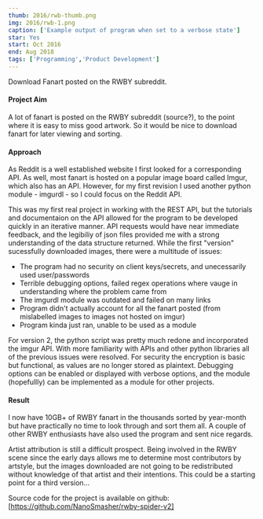 ```yaml
---
thumb: 2016/rwb-thumb.png
img: 2016/rwb-1.png
caption: ['Example output of program when set to a verbose state']
star: Yes
start: Oct 2016
end: Aug 2018
tags: ['Programming','Product Development']
---
```


Download Fanart posted on the RWBY subreddit.

<!-- more -->

#### Project Aim

A lot of fanart is posted on the RWBY subreddit (source?), to the point where it is easy to miss good artwork. So it would be nice to download fanart for later viewing and sorting.

#### Approach

As Reddit is a well established website I first looked for a corresponding API. As well, most fanart is hosted on a popular image board called Imgur, which also has an API. However, for my first revision I used another python module - imgurdl - so I could focus on the Reddit API.

This was my first real project in working with the REST API, but the tutorials and documentaion on the API allowed for the program to be developed quickly in an iterative manner. API requests would have near immediate feedback, and the legibiliy of json files provided me with a strong understanding of the data structure returned. While the first "version" sucessfully downloaded images, there were a multitude of issues:

* The program had no security on client keys/secrets, and unecessarily used user/passwords  
* Terrible debugging options, failed regex operations where vauge in understanding where the problem came from  
* The imgurdl module was outdated and failed on many links   
* Program didn't actually account for all the fanart posted (from mislabelled images to images not hosted on imgur)
* Program kinda just ran, unable to be used as a module

For version 2, the python script was pretty much redone and incorporated the imgur API. With more familiarity with APIs and other python libraries all of the previous issues were resolved. For security the encryption is basic but functional, as values are no longer stored as plaintext. Debugging options can be enabled or displayed with verbose options, and the module (hopefullly) can be implemented as a module for other projects.

#### Result

I now have 10GB+ of RWBY fanart in the thousands sorted by year-month but have practically no time to look through and sort them all. A couple of other RWBY enthusiasts have also used the program and sent nice regards.

Artist attribution is still a difficult prospect. Being involved in the RWBY scene since the early days allows me to determine most contributors by artstyle, but the images downloaded are not going to be redistributed without knowledge of that artist and their intentions. This could be a starting point for a third version...

Source code for the project is available on github: [https://github.com/NanoSmasher/rwby-spider-v2]